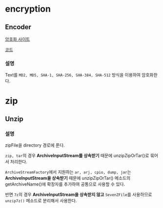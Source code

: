 # encryption

## Encoder

[암호화 사이트](https://coding.tools/kr/sha256)

[코드](https://github.com/mike-urssu/sample-codes/blob/develop/utils/src/encryption/Encoder.java)

### 설명

Text를 `MD2, MD5, SHA-1, SHA-256, SHA-384, SHA-512` 방식을 이용하여 암호화한다.

# zip

## Unzip

### 설명

zipFile을 directory 경로에 푼다.

`zip, tar`의 경우 **ArchiveInputStream를 상속받기** 때문에 unzipZipOrTar()로 묶어서 처리한다.

`ArchiveStreamFactory`에서 지원하는 `ar, arj, cpio, dump, jar`는 **ArchiveInputStream을 상속받기** 때문에 unzipZipOrTar() 메소드의 getArchiveName()에 확장자를 추가하여 공통으로 사용할 수 있다.

반면 `7z`의 경우 **ArchiveInputStream을 상속받지 않고** `SevenZFile`를 사용하므로 `unzip7z()` 메소드로 분리해서 사용한다.
